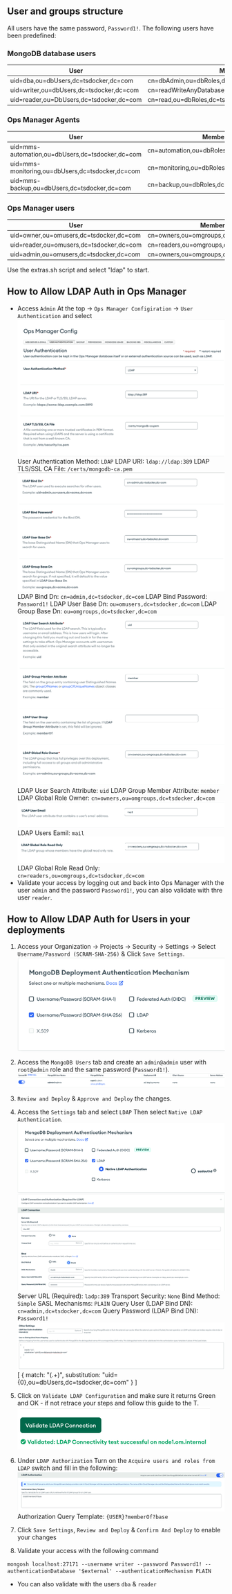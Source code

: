 
## User and groups structure

All users have the same password, `Password1!`. The following users have been predefined:

### MongoDB database users
|User|MemberOf|
|-|-|
|uid=dba,ou=dbUsers,dc=tsdocker,dc=com|cn=dbAdmin,ou=dbRoles,dc=tsdocker,dc=com|
|uid=writer,ou=dbUsers,dc=tsdocker,dc=com|cn=readWriteAnyDatabase,ou=dbRoles,dc=tsdocker,dc=com|
|uid=reader,ou=DbUsers,dc=tsdocker,dc=com|cn=read,ou=dbRoles,dc=tsdocker,dc=com|

### Ops Manager Agents
|User|MemberOf|
|-|-|
|uid=mms-automation,ou=dbUsers,dc=tsdocker,dc=com|cn=automation,ou=dbRoles,dc=tsdocker,dc=com|
|uid=mms-monitoring,ou=dbUsers,dc=tsdocker,dc=com|cn=monitoring,ou=dbRoles,dc=tsdocker,dc=com|
|uid=mms-backup,ou=dbUsers,dc=tsdocker,dc=com|cn=backup,ou=dbRoles,dc=tsdocker,dc=com|

### Ops Manager users
|User|MemberOf|
|-|-|
|uid=owner,ou=omusers,dc=tsdocker,dc=com|cn=owners,ou=omgroups,dc=tsdocker,dc=com|
|uid=reader,ou=omusers,dc=tsdocker,dc=com|cn=readers,ou=omgroups,dc=tsdocker,dc=com|
|uid=admin,ou=omusers,dc=tsdocker,dc=com|cn=owners,ou=omgroups,dc=tsdocker,dc=com|

Use the extras.sh script and select "ldap" to start.

## How to Allow LDAP Auth in Ops Manager

* Access `Admin` At the top -> `Ops Manager Configiration` -> `User Authentication` and select
![](images/LDAP-01.png)
User Authentication Method: `LDAP`
LDAP URI: `ldap://ldap:389`
LDAP TLS/SSL CA File: `/certs/mongodb-ca.pem`
![](images/LDAP-02.png)
LDAP Bind Dn: `cn=admin,dc=tsdocker,dc=com`
LDAP Bind Password: `Password1!`
LDAP User Base Dn: `ou=omusers,dc=tsdocker,dc=com`
LDAP Group Base Dn: `ou=omgroups,dc=tsdocker,dc=com`
![](images/LDAP-03.png)
LDAP User Search Attribute: `uid`
LDAP Group Member Attribute: `member`
LDAP Global Role Owner: `cn=owners,ou=omgroups,dc=tsdocker,dc=com`
![](images/LDAP-04.png)
LDAP Users Eamil: `mail`
![](images/LDAP-05.png)
LDAP Global Role Read Only: `cn=readers,ou=omgroups,dc=tsdocker,dc=com`
* Validate your access by logging out and back into Ops Manager with the user `admin` and the password `Password1!`, you can also validate with thre user `reader`.


## How to Allow LDAP Auth for Users in your deployments
1. Access your Organization -> Projects -> Security -> Settings -> Select `Username/Password (SCRAM-SHA-256)` & Click `Save Settings`.
![](images/LDAP-06.png)
2. Access the `MongoDB Users` tab and create an `admin@admin` user with `root@admin` role and the same password (`Password1!`).
![](images/LDAP-07.png)
3. `Review and Deploy` & `Approve and Deploy` the changes.
4. Access the `Settings` tab and select `LDAP` Then select `Native LDAP Authentication`.
![](images/LDAP-08.png)
![](images/LDAP-09.png)
Server URL (Required): `ladp:389`
Transport Security: `None`
Bind Method: `Simple`
SASL Mechanisms: `PLAIN`
Query User (LDAP Bind DN): `cn=admin,dc=tsdocker,dc=com`
Query Password (LDAP Bind DN): `Password1!`
![](images/LDAP-10.png)
[
        {
          match: "(.+)",
          substitution: "uid={0},ou=dbUsers,dc=tsdocker,dc=com"
        }
]
5. Click on `Validate LDAP Configuration` and make sure it returns Green and OK - if not retrace your steps and follow this guide to the T.
![](images/LDAP-11.png)

6. Under `LDAP Authorization` Turn on the `Acquire users and roles from LDAP` switch and fill in the following:
![](images/LDAP-12.png)
Authorization Query Template: `{USER}?memberOf?base`
7. Click `Save Settings`, `Review and Deploy` & `Confirm And Deploy` to enable your changes
8. Validate your access with the following command
```
mongosh localhost:27171 --username writer --password Password1! --authenticationDatabase '$external' --authenticationMechanism PLAIN
```
* You can also validate with the users `dba` & `reader`